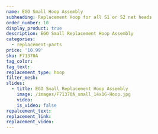 ```yaml
---
name: EGO Small Hoop Assembly
subheading: Replacement Hoop for all S1 or S2 net heads
order_number: 10
display_product: true
description: EGO Small Replacement Hoop Assembly
categories:
  - replacement-parts
price: '10.99'
sku: F71370A
tag_color:
tag_text:
replacement_type: hoop
filter_mesh:
slides:
  - title: EGO Small Replacement Hoop Assembly
    image: /images/F71370A_small_14x16-Hoop.jpg
    video:
    is_video: false
repalcement_text:
replacement_link:
replacement_video:
---
```

